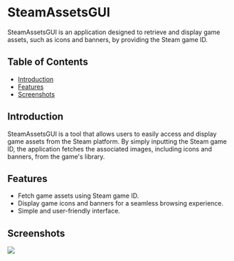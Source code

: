 
# SteamAssetsGUI

SteamAssetsGUI is an application designed to retrieve and display game assets, such as icons and banners, by providing the Steam game ID.

## Table of Contents

-   [Introduction](#introduction)
-   [Features](#features)
-   [Screenshots](#screenshots)

## Introduction

SteamAssetsGUI is a tool that allows users to easily access and display game assets from the Steam platform. By simply inputting the Steam game ID, the application fetches the associated images, including icons and banners, from the game's library.

## Features

-   Fetch game assets using Steam game ID.
-   Display game icons and banners for a seamless browsing experience.
-   Simple and user-friendly interface.


## Screenshots

![](https://github.com/VladiSlave-Fesik/SteamAssetsGUI/assets/99354516/8bce8a08-12aa-4012-8d93-da8fa3fc5209)

